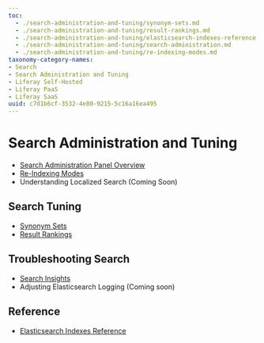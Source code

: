 ```yaml
---
toc:
  - ./search-administration-and-tuning/synonym-sets.md
  - ./search-administration-and-tuning/result-rankings.md
  - ./search-administration-and-tuning/elasticsearch-indexes-reference.md
  - ./search-administration-and-tuning/search-administration.md
  - ./search-administration-and-tuning/re-indexing-modes.md
taxonomy-category-names:
- Search
- Search Administration and Tuning
- Liferay Self-Hosted
- Liferay PaaS
- Liferay SaaS
uuid: c7d1b6cf-3532-4e80-9215-5c16a16ea495
---
```

# Search Administration and Tuning

- [Search Administration Panel Overview](./search-administration-and-tuning/search-administration.md)
- [Re-Indexing Modes](./search-administration-and-tuning/re-indexing-modes.md)
- Understanding Localized Search (Coming Soon)

## Search Tuning

- [Synonym Sets](search-administration-and-tuning/synonym-sets.md)
- [Result Rankings](search-administration-and-tuning/result-rankings.md)


## Troubleshooting Search

- [Search Insights](search-pages-and-widgets/search-insights.md)
- Adjusting Elasticsearch Logging (Coming soon)

## Reference

- [Elasticsearch Indexes Reference](search-administration-and-tuning/elasticsearch-indexes-reference.md)
